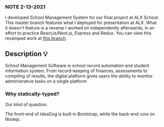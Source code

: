 ### NOTE 2-13-2021

I developed School Management System for our final project at ALX School. This master branch features what I deployed for presentation at ALX. What it doesn't feature is a revamp I worked on independently afterwards, in an effort to practice ReactJs/Next.js, Express and Redux. You can view this revamped work at [this branch](https://github.com/pyshola/alx-school_management_project).


## Description :bulb:

School Management Software is school record automation and student information system. From record-keeping of finances, assessments to compiling of results, the digital platform gives users the ability to monitor administrative tasks on a single platform

### Why statically-typed?

Our kind of question.

The front-end of IdeaDog is built in Bootstrap, while the back-end runs on Nodejs.

